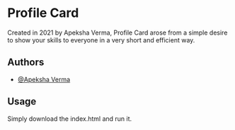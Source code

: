 
# Profile Card

Created in 2021 by Apeksha Verma, Profile Card arose from a simple desire to show your skills to everyone in a very short and efficient way.



## Authors

- [@Apeksha Verma](https://github.com/Apeksha16)

  
## Usage

Simply download the index.html and run it.
